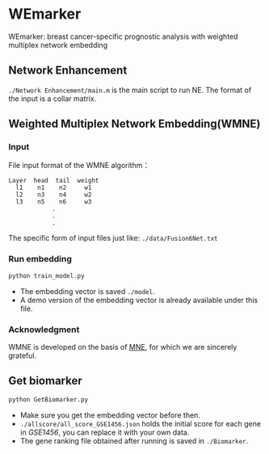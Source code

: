# WEmarker

WEmarker: breast cancer-specific prognostic analysis with weighted multiplex network embedding

## Network Enhancement

`./Network Enhancement/main.m` is the main script to run NE. The format of the input is a collar matrix. 

## Weighted Multiplex Network Embedding(WMNE)

### Input

File input format of the WMNE algorithm：

```
Layer  head  tail  weight
  l1    n1    n2     w1
  l2    n3    n4     w2
  l3    n5    n6     w3
            .
            .
            .
```

The specific form of input files just like: `./data/Fusion6Net.txt`

### Run embedding

```python
python train_model.py
```

- The embedding vector is saved `./model`. 
- A demo version of the embedding vector is already available under this file.

### Acknowledgment

WMNE is developed on the basis of [MNE](https://github.com/HKUST-KnowComp/MNE), for which we are sincerely grateful.

## Get biomarker

```python
python GetBiomarker.py
```

- Make sure you get the embedding vector before then.
-  `./allscore/all_score_GSE1456.json` holds the initial score for each gene in *GSE1456*, you can replace it with your own data.
- The gene ranking file obtained after running is saved in `./Biomarker`.

